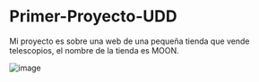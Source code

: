 # Primer-Proyecto-UDD
Mi proyecto es sobre una web de una pequeña tienda que vende telescopios, el nombre de la tienda es MOON.

![image](https://github.com/LizMD/Primer-Proyecto-UDD/assets/101024646/dab59534-b310-4991-b75f-522dae987e73)

